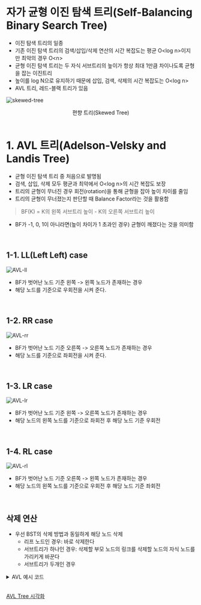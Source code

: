 # 자가 균형 이진 탐색 트리(Self-Balancing Binary Search Tree)

- 이진 탐색 트리의 일종
- 기존 이진 탐색 트리의 검색/삽입/삭제 연산의 시간 복잡도는 평균 O\<log n>이지만 최악의 경우 O\<n>
- 균형 이진 탐색 트리는 두 자식 서브트리의 높이가 항상 최대 1만큼 차이나도록 균형을 잡는 이진트리
- 높이를 log N으로 유지하기 때문에 삽입, 검색, 삭제의 시간 복잡도는 O\<log n>
- AVL 트리, 레드-블랙 트리가 있음

![skewed-tree](https://user-images.githubusercontent.com/68081743/224987501-a505d3d3-b8c7-4502-ba6e-a70d70177f78.png)
<center>편향 트리(Skewed Tree)</center>

<br>

# 1. AVL 트리(Adelson-Velsky and Landis Tree)

- 균형 이진 탐색 트리 중 처음으로 발명됨
- 검색, 삽입, 삭제 모두 평균과 최악에서 O\<log n>의 시간 복잡도 보장
- 트리의 균형이 무너진 경우 회전(rotation)을 통해 균형을 잡아 높이 차이를 줄임
- 트리의 균형이 무너졌는지 판단할 때 Balance Factor라는 것을 활용함

> BF(K) = K의 왼쪽 서브트리 높이 - K의 오른쪽 서브트리 높이

- BF가 -1, 0, 1이 아니라면(높이 차이가 1 초과인 경우) 균형이 깨졌다는 것을 의미함

<br>

## 1-1. LL(Left Left) case

![AVL-ll](https://user-images.githubusercontent.com/68081743/224989321-878ffb32-d281-4f8d-88a0-97bc14504d7d.png)

+ BF가 벗어난 노드 기준 왼쪽 -> 왼쪽 노드가 존재하는 경우
+ 해당 노드를 기준으로 우회전을 시켜 준다.

<br>

## 1-2. RR case

![AVL-rr](https://user-images.githubusercontent.com/68081743/224989308-a6e50816-a99b-482c-b171-5dcfc8d736aa.png)

+ BF가 벗어난 노드 기준 오른쪽 -> 오른쪽 노드가 존재하는 경우
+ 해당 노드를 기준으로 좌회전을 시켜 준다.

<br>

## 1-3. LR case

![AVL-lr](https://user-images.githubusercontent.com/68081743/224989313-97586bc4-2841-449b-8fdd-3e06f9b244fe.png)

+ BF가 벗어난 노드 기준 왼쪽 -> 오른쪽 노드가 존재하는 경우
+ 해당 노드의 왼쪽 노드를 기준으로 좌회전 후 해당 노드 기준 우회전

<br>

## 1-4. RL case

![AVL-rl](https://user-images.githubusercontent.com/68081743/224989300-95260133-6eb7-48ea-b6af-074db132ae0e.png)

+ BF가 벗어난 노드 기준 오른쪽 -> 왼쪽 노드가 존재하는 경우
+ 해당 노드의 왼쪽 노드를 기준으로 우회전 후 해당 노드 기준 좌회전

<br>

## 삭제 연산

+ 우선 BST의 삭제 방법과 동일하게 해당 노드 삭제
    - 리프 노드인 경우: 바로 삭제한다
    - 서브트리가 하나인 경우: 삭제할 부모 노드의 링크를 삭제할 노드의 자식 노드를 가리키게 바꾼다
    - 서브트리가 두개인 경우

<details>
<summary>AVL 예시 코드</summary>

```java
public class AVLTree {
	
	static class AVLNode {
	    int key, height;
	    AVLNode left, right;
	
	    AVLNode(int d) {
	        key = d;
	        height = 1;
	    }
	}
	
    AVLNode root;

    // get height of the node
    int height(AVLNode N) {
        if (N == null)
            return 0;

        return N.height;
    }

    // get balance factor of the node
    int getBalance(AVLNode N) {
        if (N == null)
            return 0;

        return height(N.left) - height(N.right);
    }

    // rotate right
    AVLNode rightRotate(AVLNode y) {
        AVLNode x = y.left;
        AVLNode T2 = x.right;

        x.right = y;
        y.left = T2;

        y.height = Math.max(height(y.left), height(y.right)) + 1;
        x.height = Math.max(height(x.left), height(x.right)) + 1;

        return x;
    }

    // rotate left
    AVLNode leftRotate(AVLNode x) {
        AVLNode y = x.right;
        AVLNode T2 = y.left;

        y.left = x;
        x.right = T2;

        x.height = Math.max(height(x.left), height(x.right)) + 1;
        y.height = Math.max(height(y.left), height(y.right)) + 1;

        return y;
    }

    // LR rotation
    AVLNode LRrotate(AVLNode z) {
        z.left = leftRotate(z.left);
        return rightRotate(z);
    }

    // RL rotation
    AVLNode RLrotate(AVLNode z) {
        z.right = rightRotate(z.right);
        return leftRotate(z);
    }

    // insert a node in the AVL tree
    AVLNode insert(AVLNode node, int key) {
        if (node == null)
            return (new AVLNode(key));

        if (key < node.key)
            node.left = insert(node.left, key);
        else if (key > node.key)
            node.right = insert(node.right, key);
        else
            return node;

        node.height = 1 + Math.max(height(node.left), height(node.right));

        int balance = getBalance(node);

        if (balance > 1 && key < node.left.key)
            return rightRotate(node);

        if (balance < -1 && key > node.right.key)
            return leftRotate(node);

        if (balance > 1 && key > node.left.key)
            return LRrotate(node);

        if (balance < -1 && key < node.right.key)
            return RLrotate(node);

        return node;
    }

    // print the inorder traversal of the AVL tree
    void inorder(AVLNode node) {
        if (node != null) {
            inorder(node.left);
            System.out.print(node.key + " ");
            inorder(node.right);
        }
    }

    public static void main(String[] args) {
        AVLTree tree = new AVLTree();

        tree.root = tree.insert(tree.root, 10);
        tree.root = tree.insert(tree.root, 20);
        tree.root = tree.insert(tree.root, 30);
        tree.root = tree.insert(tree.root, 40);
        tree.root = tree.insert(tree.root, 50);
        tree.root = tree.insert(tree.root, 25);

        System.out.println("Inorder traversal of the constructed AVL tree is:");
        tree.inorder(tree.root);
    }
}
```
</details>

<br>

[AVL Tree 시각화](https://www.cs.usfca.edu/~galles/visualization/AVLtree.html)

<br>
